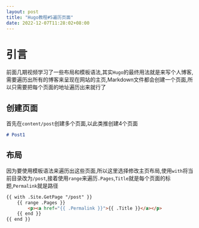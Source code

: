 ```yaml
---
layout: post
title: "Hugo教程#5遍历页面"
date: 2022-12-07T11:28:02+08:00
---
```


# 引言

前面几期视频学习了一些布局和模板语法,其实`Hugo`的最终用法就是来写个人博客,需要遍历出所有的博客来呈现在网站的主页,Markdown文件都会创建一个页面,所以只需要把每个页面的地址遍历出来就行了

## 创建页面

首先在`content/post`创建多个页面,以此类推创建4个页面

```markdown
# Post1
```
## 布局

因为要使用模板语法来遍历出这些页面,所以这里选择修改主页布局,使用`with`将当前目录改为`/post`,接着使用`range`来遍历`.Pages`,`Title`就是每个页面的标题,`Permalink`就是路径

```html
{{ with .Site.GetPage "/post" }}
    {{ range .Pages }}
        <p><a href="{{ .Permalink }}">{{ .Title }}</a></p>
    {{ end }}
{{ end }}
```

